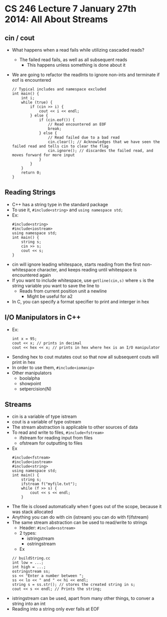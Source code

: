 # CS 246 Lecture 7 January 27th 2014: All About Streams
## cin / cout
- What happens when a read fails while utilizing cascaded reads?
    - The failed read fails, as well as all subsequent reads
        - This happens unless something is done about it

- We are going to refactor the readInts to ignore non-ints and terminate if eof is encountered
    ```
    // Typical includes and namespace excluded
    int main() {
        int i;
        while (true) {
            if (cin >> i) {
                cout << i << endl;
            } else {
                if (cin.eof()) {
                    // Read encountered an EOF
                    break;
                } else {
                    // Read failed due to a bad read
                    cin.clear(); // Acknowledges that we have seen the failed read and tells cin to clear the flag
                    cin.ignore(); // discardes the failed read, and moves forward for more input
                }
            }
        }
        return 0;
    }
    ```

## Reading Strings
- C++ has a string type in the standard package
- To use it, `#include<string>` and `using namespace std;`
- Ex:
    ```
    #include<string>
    #include<iostream>
    using namespace std;
    int main() {
        string s;
        cin >> s;
        cout << s;
    }
    ```
- cin will ignore leading whitespace, starts reading from the first non-whitespace character, and keeps reading until whitespace is encountered again
- If you want to include whitespace, use `getline(cin,s)` where `s` is the string variable you want to save the line to
    - Reads from current position unit a newline
        - Might be useful for a2
- In C, you can specify a format specifier to print and interger in hex

## I/O Manipulators in C++
- Ex:
    ```
    int x = 95;
    cout << x; // prints in decimal
    cout << hex << x; // prints in hex where hex is an I/O manipulator
    ```
- Sending hex to cout mutates cout so that now all subsequent couts will print in hex
- In order to use them, `#include<iomanip>`
- Other manipulators
    - boolalpha
    - showpoint
    - setpercision(N)

## Streams
- cin is a variable of type istream
- cout is a variable of type ostream
- The stream abstraction is applicable to other sources of data
- To read and write to files, `#include<fstream>`
    - ifstream for reading input from files
    - ofstream for outputting to files
- Ex
    ```
    #include<fstream>
    #include<iostream>
    #include<string>
    using namespace std;
    int main() {
        string s;
        ifstream f("myfile.txt");
        while (f >> s) {
            cout << s << endl;
        }
    ```
- The file is closed automatically when f goes out of the scope, because it was stack allocated
- Anything you can do with cin (istream) you can do with f(ifstream)
- The same stream abstraction can be used to read/write to strings
    - Header: `#include<sstream>`
    - 2 types:
        - istringstream
        - ostringstream
    - Ex
    ```
    // buildString.cc
    int low = ...;
    int high = ...;
    ostringstream ss;
    ss << "Enter a number between ";
    ss << lo << " and " << hi << endl;
    string s = ss.str(); // stores the created string in s;
    cout << s << endl; // Prints the string;
    ```
- istringstream can be used, apart from many other things, to conver a string into an int
- Reading into a string only ever fails at EOF
